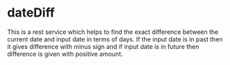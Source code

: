 # dateDiff
This is a rest service which helps to find the exact difference between the current date and input date in terms of days. If the input date is in past then it gives difference with minus sign and if input date is in future then difference is given with positive amount.
